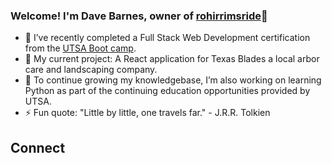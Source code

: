 ### Welcome! I'm Dave Barnes, owner of [rohirrimsride](https://github.com/rohirrimsride/rohirrimsride-portfolio)👋

- 🔭 I’ve recently completed a Full Stack Web Development certification from the [UTSA Boot camp](https://bootcamp.utsa.edu/coding/).
- 🔭 My current project: A React application for Texas Blades a local arbor care and landscaping company.  
- 🌱 To continue growing my knowledgebase, I’m also working on learning Python as part of the continuing education opportunities provided by UTSA. 
- ⚡ Fun quote: "Little by little, one travels far." - J.R.R. Tolkien 

## Connect
![<img src="https://user-images.githubusercontent.com/96882225/230231040-16a3c03a-6017-410a-a1cf-b3d6494aa263.png)https://www.linkedin.com/in/dave-barnes-b017b945/">](https://www.linkedin.com/in/dave-barnes-b017b945/)
